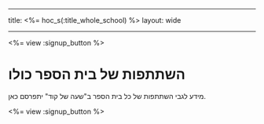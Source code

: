 * * *

title: <%= hoc_s(:title_whole_school) %> layout: wide

* * *

<%= view :signup_button %>

# השתתפות של בית הספר כולו

מידע לגבי השתתפות של כל בית הספר ב"שעה של קוד" יתפרסם כאן.

<%= view :signup_button %>